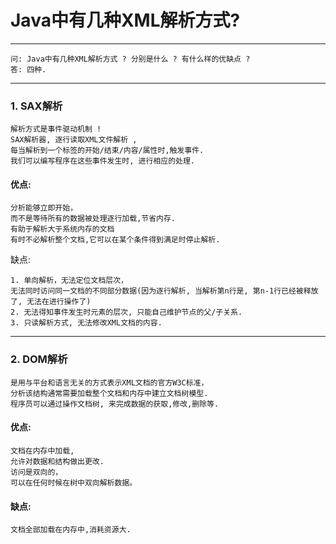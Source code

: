 # Java中有几种XML解析方式?

---
```
问: Java中有几种XML解析方式 ? 分别是什么 ? 有什么样的优缺点 ?
答: 四种.
```
---

### 1. SAX解析
```
解析方式是事件驱动机制 !
SAX解析器, 逐行读取XML文件解析 ,
每当解析到一个标签的开始/结束/内容/属性时,触发事件. 
我们可以编写程序在这些事件发生时, 进行相应的处理.
```

#### 优点:
```
分析能够立即开始，
而不是等待所有的数据被处理逐行加载,节省内存.
有助于解析大于系统内存的文档 
有时不必解析整个文档,它可以在某个条件得到满足时停止解析.
```
缺点:
```
1. 单向解析，无法定位文档层次，
无法同时访问同一文档的不同部分数据(因为逐行解析, 当解析第n行是, 第n-1行已经被释放了, 无法在进行操作了)
2. 无法得知事件发生时元素的层次, 只能自己维护节点的父/子关系. 
3. 只读解析方式, 无法修改XML文档的内容.
```
---

### 2. DOM解析
```
是用与平台和语言无关的方式表示XML文档的官方W3C标准，
分析该结构通常需要加载整个文档和内存中建立文档树模型.
程序员可以通过操作文档树, 来完成数据的获取,修改,删除等. 
```

#### 优点:
```
文档在内存中加载, 
允许对数据和结构做出更改. 
访问是双向的，
可以在任何时候在树中双向解析数据。
```

#### 缺点:
```
文档全部加载在内存中,消耗资源大.
```
